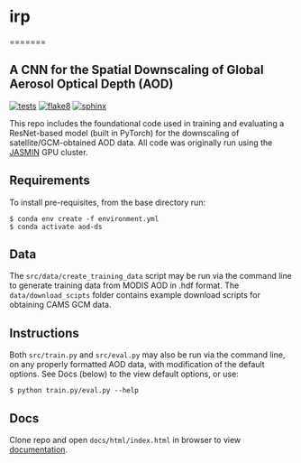 # irp
=======
## A CNN for the Spatial Downscaling of Global Aerosol Optical Depth (AOD)
[![tests](https://github.com/j0shmillar/irp/actions/workflows/tests.yml/badge.svg)](https://github.com/j0shmillar/irp/actions/workflows/tests.yml)
[![flake8](https://github.com/j0shmillar/irp/actions/workflows/flake8.yml/badge.svg)](https://github.com/j0shmillar/irp/actions/workflows/flake8.yml)
[![sphinx](https://github.com/j0shmillar/irp/actions/workflows/sphinx.yml/badge.svg)](https://github.com/j0shmillar/irp/actions/workflows/sphinx.yml)

This repo includes the foundational code used in training and evaluating a ResNet-based model (built in PyTorch) for the downscaling of satellite/GCM-obtained AOD data. All code was originally run using the [JASMIN](https://jasmin.ac.uk) GPU cluster.

Requirements
------------

To install pre-requisites, from the base directory run:
```  
$ conda env create -f environment.yml
$ conda activate aod-ds
```  

Data
-------------

The `src/data/create_training_data` script may be run via the command line to generate training data from MODIS AOD in .hdf format. The `data/download_scipts` folder contains example download scripts for obtaining CAMS GCM data. 

Instructions 
-------------

Both `src/train.py` and `src/eval.py` may also be run via the command line, on any properly formatted AOD data, with modification of the default options. See Docs (below) to the view default options, or use:

```  
$ python train.py/eval.py --help
```  

Docs
-------------

Clone repo and open `docs/html/index.html` in browser to view [documentation](https://github.com/ese-msc-2022/irp-jm4622/blob/main/docs/html/index.html).
